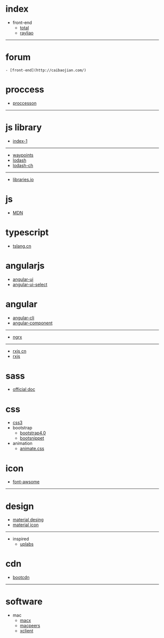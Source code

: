 # index
* front-end
    - [total](https://segmentfault.com/a/1190000009159834)
    - [rayliao](https://segmentfault.com/a/1190000003011977)

---------

# forum
    - [front-end](http://caibaojian.com/)

# proccess
* [proccesson](https://processon.com)

---------

# js library
* [index-1](http://www.jianshu.com/p/c95e400e43b6)

---------

* [waypoints](http://imakewebthings.com/waypoints/api/waypoint/)
* [lodash](https://lodash.com/docs#isEqual)
* [lodash-ch](http://www.css88.com/doc/lodash/#_clonevalue)

---------

* [libraries.io](https://libraries.io/)

# js 
* [MDN](https://developer.mozilla.org/zh-CN/docs/Web/JavaScript/Reference)

# typescript
* [tslang.cn](https://www.tslang.cn/docs/home.html)

# angularjs
* [angular-ui](http://angular-ui.github.io/bootstrap/#!#getting_started)
* [angular-ui-select](https://github.com/angular-ui/ui-select/wiki/Getting-Started)

# angular
* [angular-cli](https://github.com/angular/angular-cli/wiki)
* [angular-component](https://github.com/brillout/awesome-angular-components)

---------

* [ngrx](https://github.com/ngrx/platform)

---------

* [rxjs cn](http://cn.rx.js.org/manual/overview.html)
* [rxjs](http://reactivex.io/rxjs/)

# sass
* [official doc](http://sass.bootcss.com/docs/sass-reference/#placeholders)

# css
* [css3](http://www.runoob.com/cssref/css-reference.html)
* bootstrap
    * [bootstrap4.0](https://getbootstrap.com/docs/4.0/components/forms/#form-controls)
    * [bootsnippet](https://bootsnipp.com/)
* animation
    * [animate.css](https://daneden.github.io/animate.css/)

# icon
* [font-awsome](http://fontawesome.io/icons/)

---------

# design
* [material desing](https://material.io/guidelines/material-design/introduction.html#)
* [material icon](https://material.io/icons/)

---------

* inspired
    * [uplabs](https://www.uplabs.com/)

# cdn
* [bootcdn](http://www.bootcdn.cn/)

---------

# software
* mac
    * [macx](http://soft.macx.cn/)
    * [macpeers](https://www.macpeers.com/)
    * [xclient](http://xclient.info/)